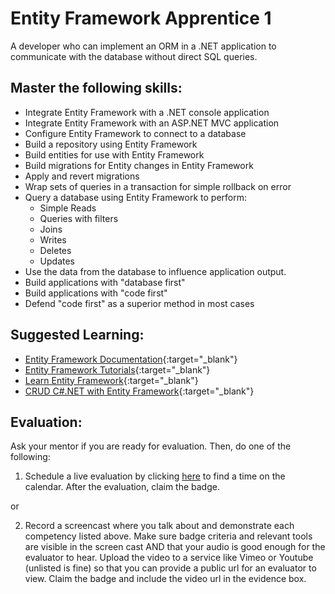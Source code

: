 # Entity Framework Apprentice 1

A developer who can implement an ORM in a .NET application to communicate with the database without direct SQL queries.

## Master the following skills:

* Integrate Entity Framework with a .NET console application
* Integrate Entity Framework with an ASP.NET MVC application
* Configure Entity Framework to connect to a database
* Build a repository using Entity Framework
* Build entities for use with Entity Framework
* Build migrations for Entity changes in Entity Framework
* Apply and revert migrations
* Wrap sets of queries in a transaction for simple rollback on error
* Query a database using Entity Framework to perform:
  * Simple Reads
  * Queries with filters
  * Joins
  * Writes
  * Deletes
  * Updates
* Use the data from the database to influence application output.
* Build applications with "database first"
* Build applications with "code first"
* Defend "code first" as a superior method in most cases

## Suggested Learning:

* [Entity Framework Documentation](https://docs.microsoft.com/en-us/ef/){:target="_blank"}
* [Entity Framework Tutorials](https://www.entityframeworktutorial.net/){:target="_blank"}
* [Learn Entity Framework](https://www.udemy.com/course/learn-entity-framework/){:target="_blank"}
* [CRUD C#.NET with Entity Framework](https://www.udemy.com/course/crud-cnet-with-entity-framework/){:target="_blank"}

## Evaluation:

Ask your mentor if you are ready for evaluation. Then, do one of the following:

1. Schedule a live evaluation by clicking [here](http://evals.codex.academy) to find a time on the calendar. After the evaluation, claim the badge.

or

2. Record a screencast where you talk about and demonstrate each competency listed above. Make sure badge criteria and relevant tools are visible in the screen cast AND that your audio is good enough for the evaluator to hear. Upload the video to a service like Vimeo or Youtube (unlisted is fine) so that you can provide a public url for an evaluator to view. Claim the badge and include the video url in the evidence box.
